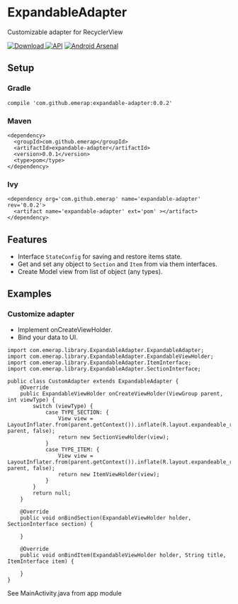 # ExpandableAdapter
Customizable adapter for RecyclerView


[ ![Download](https://api.bintray.com/packages/emerap/android/expandable-adapter/images/download.svg) ](https://bintray.com/emerap/android/expandable-adapter/_latestVersion)
[![API](https://img.shields.io/badge/API-15%2B-green.svg?style=flat)](https://android-arsenal.com/api?level=15)
[![Android Arsenal](https://img.shields.io/badge/Android%20Arsenal-ExpandableAdapter-blue.svg?style=flat)](https://android-arsenal.com/details/1/5427)

## Setup

### Gradle
```
compile 'com.github.emerap:expandable-adapter:0.0.2'
```
### Maven
```
<dependency>
  <groupId>com.github.emerap</groupId>
  <artifactId>expandable-adapter</artifactId>
  <version>0.0.1</version>
  <type>pom</type>
</dependency>
```
### Ivy
```
<dependency org='com.github.emerap' name='expandable-adapter' rev='0.0.2'>
  <artifact name='expandable-adapter' ext='pom' ></artifact>
</dependency>
```
## Features
- Interface `StateConfig` for saving and restore items state.
- Get and set any object to `Section` and `Item` from via them interfaces.
- Create Model view from list of object (any types).

## Examples

### Customize adapter

- Implement onCreateViewHolder.
- Bind your data to UI.

```
import com.emerap.library.ExpandableAdapter.ExpandableAdapter;
import com.emerap.library.ExpandableAdapter.ExpandableViewHolder;
import com.emerap.library.ExpandableAdapter.ItemInterface;
import com.emerap.library.ExpandableAdapter.SectionInterface;

public class CustomAdapter extends ExpandableAdapter {
    @Override
    public ExpandableViewHolder onCreateViewHolder(ViewGroup parent, int viewType) {
        switch (viewType) {
            case TYPE_SECTION: {
                View view = LayoutInflater.from(parent.getContext()).inflate(R.layout.expandeable_recycler_section, parent, false);
                return new SectionViewHolder(view);
            }
            case TYPE_ITEM: {
                View view = LayoutInflater.from(parent.getContext()).inflate(R.layout.expandeable_recycler_item, parent, false);
                return new ItemViewHolder(view);
            }
        }
        return null;
    }

    @Override
    public void onBindSection(ExpandableViewHolder holder, SectionInterface section) {

    }

    @Override
    public void onBindItem(ExpandableViewHolder holder, String title, ItemInterface item) {

    }
}
```

See MainActivity.java from app module
